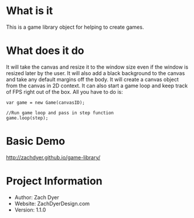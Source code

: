 # What is it

This is a game library object for helping to create games.
 
# What does it do

It will take the canvas and resize it to the window size even if the window is resized later by the user. It will also add a black background to the canvas and take any default margins off the body. It will create a canvas object from the canvas in 2D context. It can also start a game loop and keep track of FPS right out of the box. All you have to do is:

	var game = new Game(canvasID);

	//Run game loop and pass in step function
	game.loop(step);

# Basic Demo

http://zachdyer.github.io/game-library/
 
# Project Information
- Author: Zach Dyer
- Website: ZachDyerDesign.com
- Version: 1.1.0
